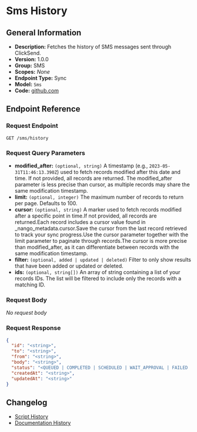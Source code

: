 <!-- BEGIN GENERATED CONTENT -->
# Sms History

## General Information

- **Description:** Fetches the history of SMS messages sent through ClickSend.
- **Version:** 1.0.0
- **Group:** SMS
- **Scopes:** _None_
- **Endpoint Type:** Sync
- **Model:** `Sms`
- **Code:** [github.com](https://github.com/NangoHQ/integration-templates/tree/main/integrations/clicksend/syncs/sms-history.ts)


## Endpoint Reference

### Request Endpoint

`GET /sms/history`

### Request Query Parameters

- **modified_after:** `(optional, string)` A timestamp (e.g., `2023-05-31T11:46:13.390Z`) used to fetch records modified after this date and time. If not provided, all records are returned. The modified_after parameter is less precise than cursor, as multiple records may share the same modification timestamp.
- **limit:** `(optional, integer)` The maximum number of records to return per page. Defaults to 100.
- **cursor:** `(optional, string)` A marker used to fetch records modified after a specific point in time.If not provided, all records are returned.Each record includes a cursor value found in _nango_metadata.cursor.Save the cursor from the last record retrieved to track your sync progress.Use the cursor parameter together with the limit parameter to paginate through records.The cursor is more precise than modified_after, as it can differentiate between records with the same modification timestamp.
- **filter:** `(optional, added | updated | deleted)` Filter to only show results that have been added or updated or deleted.
- **ids:** `(optional, string[])` An array of string containing a list of your records IDs. The list will be filtered to include only the records with a matching ID.

### Request Body

_No request body_

### Request Response

```json
{
  "id": "<string>",
  "to": "<string>",
  "from": "<string>",
  "body": "<string>",
  "status": "<QUEUED | COMPLETED | SCHEDULED | WAIT_APPROVAL | FAILED | CANCELLED | CANCELLED_AFTER_REVIEW | RECEIVED | SENT | SUCCESS>",
  "createdAt": "<string>",
  "updatedAt": "<string>"
}
```

## Changelog

- [Script History](https://github.com/NangoHQ/integration-templates/commits/main/integrations/clicksend/syncs/sms-history.ts)
- [Documentation History](https://github.com/NangoHQ/integration-templates/commits/main/integrations/clicksend/syncs/sms-history.md)

<!-- END  GENERATED CONTENT -->

